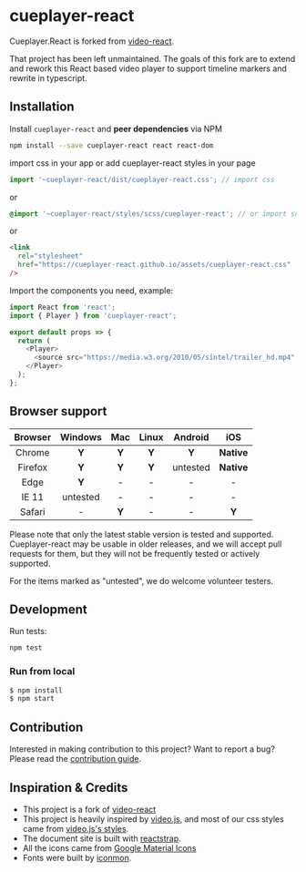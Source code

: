 # cueplayer-react

Cueplayer.React is forked from [video-react](https://github.com/video-react/video-react).

That project has been left unmaintained. The goals of this fork are to extend and rework this React based video player to support timeline markers and rewrite in typescript.

## Installation

Install `cueplayer-react` and **peer dependencies** via NPM

```sh
npm install --save cueplayer-react react react-dom
```

import css in your app or add cueplayer-react styles in your page

```jsx
import '~cueplayer-react/dist/cueplayer-react.css'; // import css
```

or

```scss
@import '~cueplayer-react/styles/scss/cueplayer-react'; // or import scss
```

or

```html
<link
  rel="stylesheet"
  href="https://cueplayer-react.github.io/assets/cueplayer-react.css"
/>
```

Import the components you need, example:

```js
import React from 'react';
import { Player } from 'cueplayer-react';

export default props => {
  return (
    <Player>
      <source src="https://media.w3.org/2010/05/sintel/trailer_hd.mp4" />
    </Player>
  );
};
```

## Browser support

| Browser | Windows  |  Mac  | Linux | Android  |    iOS     |
| :-----: | :------: | :---: | :---: | :------: | :--------: |
| Chrome  |  **Y**   | **Y** | **Y** |  **Y**   | **Native** |
| Firefox |  **Y**   | **Y** | **Y** | untested | **Native** |
|  Edge   |  **Y**   |   -   |   -   |    -     |     -      |
|  IE 11  | untested |   -   |   -   |    -     |     -      |
| Safari  |    -     | **Y** |   -   |    -     |   **Y**    |

Please note that only the latest stable version is tested and supported. Cueplayer-react may be usable in older releases, and we will accept pull requests for them, but they will not be frequently tested or actively supported.

For the items marked as "untested", we do welcome volunteer testers.

## Development

Run tests:

```sh
npm test
```

### Run from local

```bash
$ npm install
$ npm start
```

## Contribution

Interested in making contribution to this project? Want to report a bug? Please read the [contribution guide](CONTRIBUTION.md).

## Inspiration & Credits

- This project is a fork of [video-react](https://github.com/video-react/video-react)
- This project is heavily inspired by [video.js](http://www.videojs.com), and most of our css styles came from [video.js's styles](https://github.com/videojs/video.js/tree/master/src/css).
- The document site is built with [reactstrap](https://github.com/reactstrap/reactstrap).
- All the icons came from [Google Material Icons](https://material.io/icons/)
- Fonts were built by [iconmon](https://icomoon.io/).
